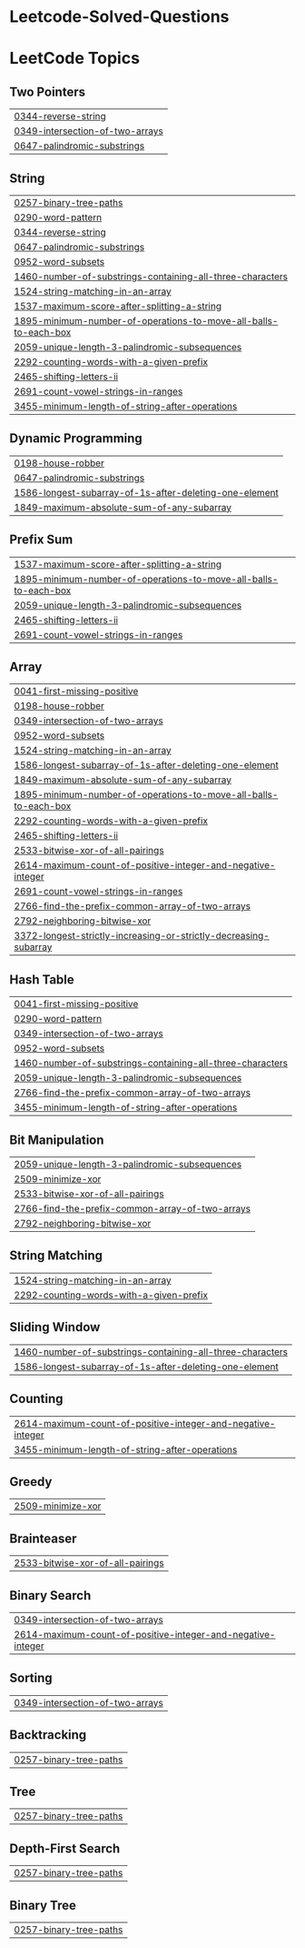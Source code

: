 # Leetcode-Solved-Questions
<!---LeetCode Topics Start-->
# LeetCode Topics
## Two Pointers
|  |
| ------- |
| [0344-reverse-string](https://github.com/Anushka25Sinha/Leetcode-Solved-Questions/tree/master/0344-reverse-string) |
| [0349-intersection-of-two-arrays](https://github.com/Anushka25Sinha/Leetcode-Solved-Questions/tree/master/0349-intersection-of-two-arrays) |
| [0647-palindromic-substrings](https://github.com/Anushka25Sinha/Leetcode-Solved-Questions/tree/master/0647-palindromic-substrings) |
## String
|  |
| ------- |
| [0257-binary-tree-paths](https://github.com/Anushka25Sinha/Leetcode-Solved-Questions/tree/master/0257-binary-tree-paths) |
| [0290-word-pattern](https://github.com/Anushka25Sinha/Leetcode-Solved-Questions/tree/master/0290-word-pattern) |
| [0344-reverse-string](https://github.com/Anushka25Sinha/Leetcode-Solved-Questions/tree/master/0344-reverse-string) |
| [0647-palindromic-substrings](https://github.com/Anushka25Sinha/Leetcode-Solved-Questions/tree/master/0647-palindromic-substrings) |
| [0952-word-subsets](https://github.com/Anushka25Sinha/Leetcode-Solved-Questions/tree/master/0952-word-subsets) |
| [1460-number-of-substrings-containing-all-three-characters](https://github.com/Anushka25Sinha/Leetcode-Solved-Questions/tree/master/1460-number-of-substrings-containing-all-three-characters) |
| [1524-string-matching-in-an-array](https://github.com/Anushka25Sinha/Leetcode-Solved-Questions/tree/master/1524-string-matching-in-an-array) |
| [1537-maximum-score-after-splitting-a-string](https://github.com/Anushka25Sinha/Leetcode-Solved-Questions/tree/master/1537-maximum-score-after-splitting-a-string) |
| [1895-minimum-number-of-operations-to-move-all-balls-to-each-box](https://github.com/Anushka25Sinha/Leetcode-Solved-Questions/tree/master/1895-minimum-number-of-operations-to-move-all-balls-to-each-box) |
| [2059-unique-length-3-palindromic-subsequences](https://github.com/Anushka25Sinha/Leetcode-Solved-Questions/tree/master/2059-unique-length-3-palindromic-subsequences) |
| [2292-counting-words-with-a-given-prefix](https://github.com/Anushka25Sinha/Leetcode-Solved-Questions/tree/master/2292-counting-words-with-a-given-prefix) |
| [2465-shifting-letters-ii](https://github.com/Anushka25Sinha/Leetcode-Solved-Questions/tree/master/2465-shifting-letters-ii) |
| [2691-count-vowel-strings-in-ranges](https://github.com/Anushka25Sinha/Leetcode-Solved-Questions/tree/master/2691-count-vowel-strings-in-ranges) |
| [3455-minimum-length-of-string-after-operations](https://github.com/Anushka25Sinha/Leetcode-Solved-Questions/tree/master/3455-minimum-length-of-string-after-operations) |
## Dynamic Programming
|  |
| ------- |
| [0198-house-robber](https://github.com/Anushka25Sinha/Leetcode-Solved-Questions/tree/master/0198-house-robber) |
| [0647-palindromic-substrings](https://github.com/Anushka25Sinha/Leetcode-Solved-Questions/tree/master/0647-palindromic-substrings) |
| [1586-longest-subarray-of-1s-after-deleting-one-element](https://github.com/Anushka25Sinha/Leetcode-Solved-Questions/tree/master/1586-longest-subarray-of-1s-after-deleting-one-element) |
| [1849-maximum-absolute-sum-of-any-subarray](https://github.com/Anushka25Sinha/Leetcode-Solved-Questions/tree/master/1849-maximum-absolute-sum-of-any-subarray) |
## Prefix Sum
|  |
| ------- |
| [1537-maximum-score-after-splitting-a-string](https://github.com/Anushka25Sinha/Leetcode-Solved-Questions/tree/master/1537-maximum-score-after-splitting-a-string) |
| [1895-minimum-number-of-operations-to-move-all-balls-to-each-box](https://github.com/Anushka25Sinha/Leetcode-Solved-Questions/tree/master/1895-minimum-number-of-operations-to-move-all-balls-to-each-box) |
| [2059-unique-length-3-palindromic-subsequences](https://github.com/Anushka25Sinha/Leetcode-Solved-Questions/tree/master/2059-unique-length-3-palindromic-subsequences) |
| [2465-shifting-letters-ii](https://github.com/Anushka25Sinha/Leetcode-Solved-Questions/tree/master/2465-shifting-letters-ii) |
| [2691-count-vowel-strings-in-ranges](https://github.com/Anushka25Sinha/Leetcode-Solved-Questions/tree/master/2691-count-vowel-strings-in-ranges) |
## Array
|  |
| ------- |
| [0041-first-missing-positive](https://github.com/Anushka25Sinha/Leetcode-Solved-Questions/tree/master/0041-first-missing-positive) |
| [0198-house-robber](https://github.com/Anushka25Sinha/Leetcode-Solved-Questions/tree/master/0198-house-robber) |
| [0349-intersection-of-two-arrays](https://github.com/Anushka25Sinha/Leetcode-Solved-Questions/tree/master/0349-intersection-of-two-arrays) |
| [0952-word-subsets](https://github.com/Anushka25Sinha/Leetcode-Solved-Questions/tree/master/0952-word-subsets) |
| [1524-string-matching-in-an-array](https://github.com/Anushka25Sinha/Leetcode-Solved-Questions/tree/master/1524-string-matching-in-an-array) |
| [1586-longest-subarray-of-1s-after-deleting-one-element](https://github.com/Anushka25Sinha/Leetcode-Solved-Questions/tree/master/1586-longest-subarray-of-1s-after-deleting-one-element) |
| [1849-maximum-absolute-sum-of-any-subarray](https://github.com/Anushka25Sinha/Leetcode-Solved-Questions/tree/master/1849-maximum-absolute-sum-of-any-subarray) |
| [1895-minimum-number-of-operations-to-move-all-balls-to-each-box](https://github.com/Anushka25Sinha/Leetcode-Solved-Questions/tree/master/1895-minimum-number-of-operations-to-move-all-balls-to-each-box) |
| [2292-counting-words-with-a-given-prefix](https://github.com/Anushka25Sinha/Leetcode-Solved-Questions/tree/master/2292-counting-words-with-a-given-prefix) |
| [2465-shifting-letters-ii](https://github.com/Anushka25Sinha/Leetcode-Solved-Questions/tree/master/2465-shifting-letters-ii) |
| [2533-bitwise-xor-of-all-pairings](https://github.com/Anushka25Sinha/Leetcode-Solved-Questions/tree/master/2533-bitwise-xor-of-all-pairings) |
| [2614-maximum-count-of-positive-integer-and-negative-integer](https://github.com/Anushka25Sinha/Leetcode-Solved-Questions/tree/master/2614-maximum-count-of-positive-integer-and-negative-integer) |
| [2691-count-vowel-strings-in-ranges](https://github.com/Anushka25Sinha/Leetcode-Solved-Questions/tree/master/2691-count-vowel-strings-in-ranges) |
| [2766-find-the-prefix-common-array-of-two-arrays](https://github.com/Anushka25Sinha/Leetcode-Solved-Questions/tree/master/2766-find-the-prefix-common-array-of-two-arrays) |
| [2792-neighboring-bitwise-xor](https://github.com/Anushka25Sinha/Leetcode-Solved-Questions/tree/master/2792-neighboring-bitwise-xor) |
| [3372-longest-strictly-increasing-or-strictly-decreasing-subarray](https://github.com/Anushka25Sinha/Leetcode-Solved-Questions/tree/master/3372-longest-strictly-increasing-or-strictly-decreasing-subarray) |
## Hash Table
|  |
| ------- |
| [0041-first-missing-positive](https://github.com/Anushka25Sinha/Leetcode-Solved-Questions/tree/master/0041-first-missing-positive) |
| [0290-word-pattern](https://github.com/Anushka25Sinha/Leetcode-Solved-Questions/tree/master/0290-word-pattern) |
| [0349-intersection-of-two-arrays](https://github.com/Anushka25Sinha/Leetcode-Solved-Questions/tree/master/0349-intersection-of-two-arrays) |
| [0952-word-subsets](https://github.com/Anushka25Sinha/Leetcode-Solved-Questions/tree/master/0952-word-subsets) |
| [1460-number-of-substrings-containing-all-three-characters](https://github.com/Anushka25Sinha/Leetcode-Solved-Questions/tree/master/1460-number-of-substrings-containing-all-three-characters) |
| [2059-unique-length-3-palindromic-subsequences](https://github.com/Anushka25Sinha/Leetcode-Solved-Questions/tree/master/2059-unique-length-3-palindromic-subsequences) |
| [2766-find-the-prefix-common-array-of-two-arrays](https://github.com/Anushka25Sinha/Leetcode-Solved-Questions/tree/master/2766-find-the-prefix-common-array-of-two-arrays) |
| [3455-minimum-length-of-string-after-operations](https://github.com/Anushka25Sinha/Leetcode-Solved-Questions/tree/master/3455-minimum-length-of-string-after-operations) |
## Bit Manipulation
|  |
| ------- |
| [2059-unique-length-3-palindromic-subsequences](https://github.com/Anushka25Sinha/Leetcode-Solved-Questions/tree/master/2059-unique-length-3-palindromic-subsequences) |
| [2509-minimize-xor](https://github.com/Anushka25Sinha/Leetcode-Solved-Questions/tree/master/2509-minimize-xor) |
| [2533-bitwise-xor-of-all-pairings](https://github.com/Anushka25Sinha/Leetcode-Solved-Questions/tree/master/2533-bitwise-xor-of-all-pairings) |
| [2766-find-the-prefix-common-array-of-two-arrays](https://github.com/Anushka25Sinha/Leetcode-Solved-Questions/tree/master/2766-find-the-prefix-common-array-of-two-arrays) |
| [2792-neighboring-bitwise-xor](https://github.com/Anushka25Sinha/Leetcode-Solved-Questions/tree/master/2792-neighboring-bitwise-xor) |
## String Matching
|  |
| ------- |
| [1524-string-matching-in-an-array](https://github.com/Anushka25Sinha/Leetcode-Solved-Questions/tree/master/1524-string-matching-in-an-array) |
| [2292-counting-words-with-a-given-prefix](https://github.com/Anushka25Sinha/Leetcode-Solved-Questions/tree/master/2292-counting-words-with-a-given-prefix) |
## Sliding Window
|  |
| ------- |
| [1460-number-of-substrings-containing-all-three-characters](https://github.com/Anushka25Sinha/Leetcode-Solved-Questions/tree/master/1460-number-of-substrings-containing-all-three-characters) |
| [1586-longest-subarray-of-1s-after-deleting-one-element](https://github.com/Anushka25Sinha/Leetcode-Solved-Questions/tree/master/1586-longest-subarray-of-1s-after-deleting-one-element) |
## Counting
|  |
| ------- |
| [2614-maximum-count-of-positive-integer-and-negative-integer](https://github.com/Anushka25Sinha/Leetcode-Solved-Questions/tree/master/2614-maximum-count-of-positive-integer-and-negative-integer) |
| [3455-minimum-length-of-string-after-operations](https://github.com/Anushka25Sinha/Leetcode-Solved-Questions/tree/master/3455-minimum-length-of-string-after-operations) |
## Greedy
|  |
| ------- |
| [2509-minimize-xor](https://github.com/Anushka25Sinha/Leetcode-Solved-Questions/tree/master/2509-minimize-xor) |
## Brainteaser
|  |
| ------- |
| [2533-bitwise-xor-of-all-pairings](https://github.com/Anushka25Sinha/Leetcode-Solved-Questions/tree/master/2533-bitwise-xor-of-all-pairings) |
## Binary Search
|  |
| ------- |
| [0349-intersection-of-two-arrays](https://github.com/Anushka25Sinha/Leetcode-Solved-Questions/tree/master/0349-intersection-of-two-arrays) |
| [2614-maximum-count-of-positive-integer-and-negative-integer](https://github.com/Anushka25Sinha/Leetcode-Solved-Questions/tree/master/2614-maximum-count-of-positive-integer-and-negative-integer) |
## Sorting
|  |
| ------- |
| [0349-intersection-of-two-arrays](https://github.com/Anushka25Sinha/Leetcode-Solved-Questions/tree/master/0349-intersection-of-two-arrays) |
## Backtracking
|  |
| ------- |
| [0257-binary-tree-paths](https://github.com/Anushka25Sinha/Leetcode-Solved-Questions/tree/master/0257-binary-tree-paths) |
## Tree
|  |
| ------- |
| [0257-binary-tree-paths](https://github.com/Anushka25Sinha/Leetcode-Solved-Questions/tree/master/0257-binary-tree-paths) |
## Depth-First Search
|  |
| ------- |
| [0257-binary-tree-paths](https://github.com/Anushka25Sinha/Leetcode-Solved-Questions/tree/master/0257-binary-tree-paths) |
## Binary Tree
|  |
| ------- |
| [0257-binary-tree-paths](https://github.com/Anushka25Sinha/Leetcode-Solved-Questions/tree/master/0257-binary-tree-paths) |
<!---LeetCode Topics End-->